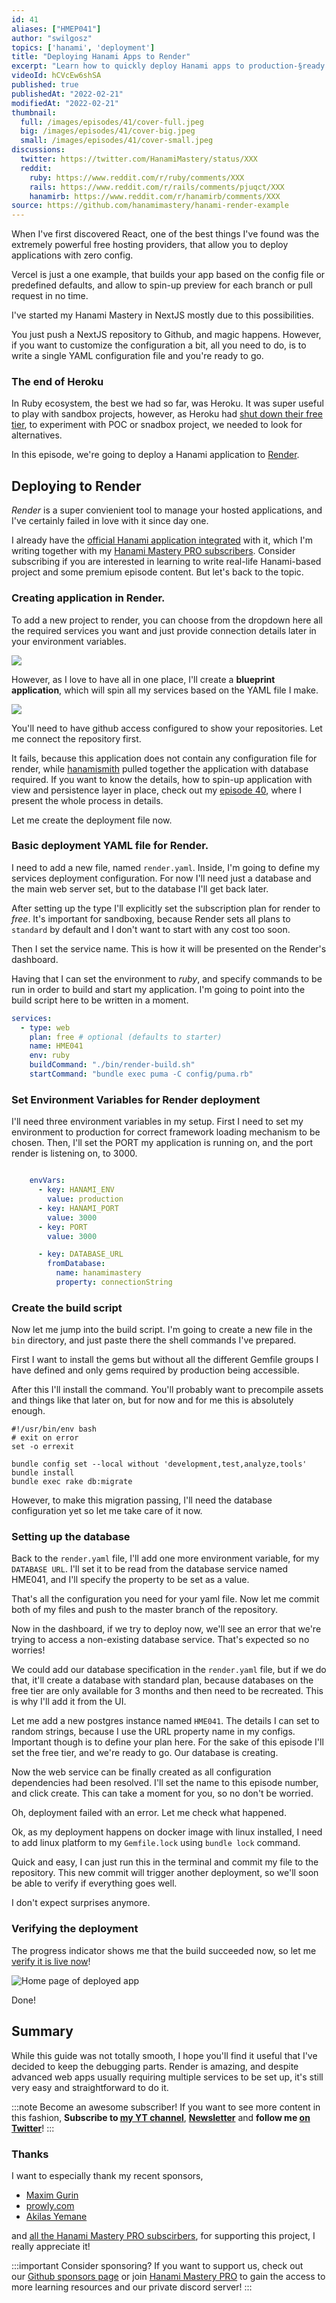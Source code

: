 ```yaml
---
id: 41
aliases: ["HMEP041"]
author: "swilgosz"
topics: ['hanami', 'deployment']
title: "Deploying Hanami Apps to Render"
excerpt: "Learn how to quickly deploy Hanami apps to production-§ready server, using Render hosting provider, the best replacement for Heroku right now."
videoId: hCVcEw6shSA
published: true
publishedAt: "2022-02-21"
modifiedAt: "2022-02-21"
thumbnail:
  full: /images/episodes/41/cover-full.jpeg
  big: /images/episodes/41/cover-big.jpeg
  small: /images/episodes/41/cover-small.jpeg
discussions:
  twitter: https://twitter.com/HanamiMastery/status/XXX
  reddit:
    ruby: https://www.reddit.com/r/ruby/comments/XXX
    rails: https://www.reddit.com/r/rails/comments/pjuqct/XXX
    hanamirb: https://www.reddit.com/r/hanamirb/comments/XXX
source: https://github.com/hanamimastery/hanami-render-example
---
```

When I've first discovered React, one of the best things I've found was the extremely powerful free hosting providers, that allow you to deploy applications with zero config.

Vercel is just a one example, that builds your app based on the config file or predefined defaults, and allow to spin-up preview for each branch or pull request in no time.

I've started my Hanami Mastery in NextJS mostly due to this possibilities.

You just push a NextJS repository to Github, and magic happens. However, if you want to customize the configuration a bit, all you need to do, is to write a single YAML configuration file and you're ready to go.

### The end of Heroku

In Ruby ecosystem, the best we had so far, was Heroku. It was super useful to play with sandbox projects, however, as Heroku had [shut down their free tier](https://help.heroku.com/RSBRUH58/removal-of-heroku-free-product-plans-faq), to experiment with POC or snadbox project, we needed to look for alternatives.

In this episode, we're going to deploy a Hanami application to [Render](https://render.com).

## Deploying to Render

*Render* is a super convienient tool to manage your hosted applications, and I've certainly failed in love with it since day one.

I already have the [official Hanami application integrated](https://app.hanamimastery.com) with it, which I'm writing together with my [Hanami Mastery PRO subscribers](https://pro.hanamimastery.com/). Consider subscribing if you are interested in learning to write real-life Hanami-based project and some premium episode content. But let's back to the topic.

### Creating application in Render.

To add a new project to render, you can choose from the dropdown here all the required services you want and just provide connection details later in your environment variables.

![](/images/episodes/41/creating-services-on-render.png)

However, as I love to have all in one place, I'll create a **blueprint application**, which will spin all my services based on the YAML file I make.

![](/images/episodes/41/connecting-render-to-github-repository.png)

You'll need to have github access configured to show your repositories. Let me connect the repository first.

It fails, because this application does not contain any configuration file for render, while [hanamismith](https://www.alchemists.io/projects/hanamismith/) pulled together the application with database required. If you want to know the details, how to spin-up application with view and persistence layer in place, check out my [episode 40](/episodes/40-hanamismith), where I present the whole process in details.

Let me create the deployment file now.

### Basic deployment YAML file for Render.

I need to add a new file, named `render.yaml`. Inside, I'm going to define my services deployment configuration. For now I'll need just a database and the main web server set, but to the database I'll get back later.

After setting up the type I'll explicitly set the subscription plan for render to *free*. It's important for sandboxing, because Render sets all plans to `standard` by default and I don't want to start with any cost too soon.

 Then I set the service name. This is how it will be presented on the Render's dashboard.

 Having that I can set the environment to *ruby*, and specify commands to be run in order to build and start my application. I'm going to point into the build script here to be written in a moment.

```yaml
services:
  - type: web
    plan: free # optional (defaults to starter)
    name: HME041
    env: ruby
    buildCommand: "./bin/render-build.sh"
    startCommand: "bundle exec puma -C config/puma.rb"
```

### Set Environment Variables for Render deployment

I'll need three environment variables in my setup. First I need to set my environment to production for correct framework loading mechanism to be chosen. Then, I'll set the PORT my application is running on, and the port render is listening on, to 3000.

```yaml

    envVars:
      - key: HANAMI_ENV
        value: production
      - key: HANAMI_PORT
        value: 3000
      - key: PORT
        value: 3000

      - key: DATABASE_URL
        fromDatabase:
          name: hanamimastery
          property: connectionString
```

### Create the build script

Now let me jump into the build script. I'm going to create a new file in the `bin` directory, and just paste there the shell commands I've prepared.

First I want to install the gems but without all the different Gemfile groups I have defined and only gems required by production being accessible.

After this I'll install the command. You'll probably want to precompile assets and things like that later on, but for now and for me this is absolutely enough.

```shell
#!/usr/bin/env bash
# exit on error
set -o errexit

bundle config set --local without 'development,test,analyze,tools'
bundle install
bundle exec rake db:migrate
```

However, to make this migration passing, I'll need the database configuration yet so let me take care of it now.

### Setting up the database

Back to the `render.yaml` file, I'll add one more environment variable, for my `DATABASE URL`. I'll set it to be read from the database service named HME041, and I'll specify the property to be set as a value.

That's all the configuration you need for your yaml file. Now let me commit both of my files and push to the master branch of the repository.

Now in the dashboard, if we try to deploy now, we'll see an error that we're trying to access a non-existing database service. That's expected so no worries!

We could add our database specification in the `render.yaml` file, but if we do that, it'll create a database with standard plan, because databases on the free tier are only available for 3 months and then need to be recreated. This is why I'll add it from the UI.

Let me add a new postgres instance named `HME041`. The details I can set to random strings, because I use the URL property name in my configs. Important though is to define your plan here. For the sake of this episode I'll set the free tier, and we're ready to go. Our database is creating.

Now the web service can be finally created as all configuration dependencies had been resolved. I'll set the name to this episode number, and click create. This can take a moment for you, so no don't be worried.

Oh, deployment failed with an error. Let me check what happened.

Ok, as my deployment happens on docker image with linux installed, I need to add linux platform to my `Gemfile.lock` using `bundle lock` command.

Quick and easy, I can just run this in the terminal and commit my file to the repository. This new commit will trigger another deployment, so we'll soon be able to verify if everything goes well.

I don't expect surprises anymore.


### Verifying the deployment

 The progress indicator shows me that the build succeeded now, so let me [verify it is live now](https://app.hanamimastery.com)!

![Home page of deployed app](/images/episodes/41/sample-app-home-page.png)

Done!

## Summary

While this guide was not totally smooth, I hope you'll find it useful that I've decided to keep the debugging parts. Render is amazing, and despite advanced web apps usually requiring multiple services to be set up, it's still very easy and straightforward to do it.

:::note Become an awesome subscriber!
If you want to see more content in this fashion, **Subscribe to [my YT channel](https://www.youtube.com/c/HanamiMastery)**, **[Newsletter](https://mailchi.mp/6ac8f64f3c5d/hanami-mastery-newsletter)** and **follow me [on Twitter](https://twitter.com/hanamimastery)**!
:::

### Thanks

I want to especially thank my recent sponsors,

- [Maxim Gurin](https://github.com/maximgurin)
- [prowly.com](http://prowly.com/)
- [Akilas Yemane](https://twitter.com/akilasy)

and [all the Hanami Mastery PRO subscirbers](https://pro.hanamimastery.com/), for supporting this project, I really appreciate it!

:::important Consider sponsoring?
If you want to support us, check out our [Github sponsors page](https://github.com/sponsors/swilgosz) or join [Hanami Mastery PRO](https://pro.hanamimastery.com/) to gain the access to more learning resources and our private discord server!
:::

